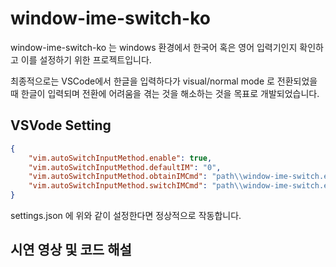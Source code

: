 # window-ime-switch-ko

window-ime-switch-ko 는 windows 환경에서 한국어 혹은 영어 입력기인지 확인하고 이를 설정하기 위한 프로젝트입니다.

최종적으로는 VSCode에서 한글을 입력하다가 visual/normal mode 로 전환되었을 때 한글이 입력되며 전환에 어려움을 겪는 것을 해소하는 것을 목표로 개발되었습니다.

## VSVode Setting

```json
{
    "vim.autoSwitchInputMethod.enable": true,
    "vim.autoSwitchInputMethod.defaultIM": "0",
    "vim.autoSwitchInputMethod.obtainIMCmd": "path\\window-ime-switch.exe",
    "vim.autoSwitchInputMethod.switchIMCmd": "path\\window-ime-switch.exe {im}"
}
```

settings.json 에 위와 같이 설정한다면 정상적으로 작동합니다.

## 시연 영상 및 코드 해설

